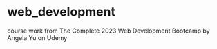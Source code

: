 # web_development
course work from  The Complete 2023 Web Development Bootcamp by Angela Yu on Udemy
